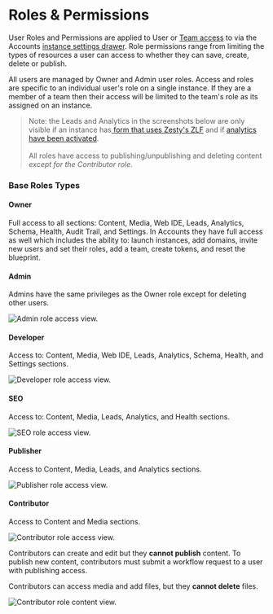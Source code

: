 # Roles & Permissions

User Roles and Permissions are applied to User or [Team access](https://zesty.org/guides/adding-a-team) to via the Accounts [instance settings drawer](https://zesty.org/services/accounts-ui/instance-settings-drawer). Role permissions range from limiting the types of resources a user can access to whether they can save, create, delete or publish.

All users are managed by Owner and Admin user roles. Access and roles are specific to an individual user's role on a single instance. If they are a member of a team then their access will be limited to the team's role as its assigned on an instance.

> Note: the Leads and Analytics in the screenshots below are only visible if an instance has[ form that uses Zesty's ZLF](https://zesty.org/services/manager-ui/leads#how-to-connect-forms-to-zlf) and if [analytics have been activated](https://zesty.org/services/web-engine/analytics).\
\
All roles have access to publishing/unpublishing and deleting content _except for the Contributor role_.&#x20;

### Base Roles Types

#### **Owner**

Full access to all sections: Content, Media, Web IDE, Leads, Analytics, Schema, Health, Audit Trail, and Settings. In Accounts they have full access as well which includes the ability to: launch instances, add domains, invite new users and set their roles, add a team, create tokens, and reset the blueprint.&#x20;

#### **Admin**&#x20;

Admins have the same privileges as the Owner role except for deleting other users.

![Admin role access view.](<../.gitbook/assets/admin-role-access (1).png>)

#### Developer

Access to: Content, Media, Web IDE, Leads, Analytics, Schema, Health, and Settings sections.

![Developer role access view.](<../.gitbook/assets/developer-role-access (1).png>)

#### SEO&#x20;

Access to: Content, Media, Leads, Analytics, and Health sections.

![SEO role access view.](../.gitbook/assets/seo-role-access.png)

#### Publisher

Access to Content, Media, Leads, and Analytics sections.&#x20;

![Publisher role access view.](../.gitbook/assets/publisher-role-access.png)

#### Contributor

Access to Content and Media sections.&#x20;

![Contributor role access view.](../.gitbook/assets/contributor-role-access.png)

Contributors can create and edit but they **cannot publish** content. To publish new content, contributors must submit a workflow request to a user with publishing access.&#x20;

Contributors can access media and add files, but they **cannot delete** files.

![Contributor role content view.](../.gitbook/assets/contributor-role-content-access.png)
